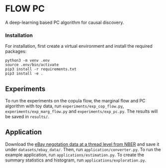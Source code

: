 # FLOW PC

A deep-learning based PC algorithm for causal discovery. 

### Installation

For installation, first create a virtual environment and install the required packages:

```
python3 -m venv .env
source .env/bin/activate
pip3 install -r requirements.txt
pip3 install -e .
```


## Experiments

To run the experiments on the copula flow, the marginal flow and PC algorithm with toy data, run ```experiments/exp_cop_flow.py```, ```experiments/exp_marg_flow.py``` and ```experiments/exp_pc.py```. The results will be saved in ```results/```.

## Application

Download the [eBay negotation data at a thread level from NBER](https://data.nber.org/data-appendix/w24306/bargaining/anon_bo_threads.csv.gz) and save it under ```datasets/ebay_data/```. Then, run ```application/converter.py```. To run the example application, run ```applications/estimation.py```. To create the summary statistics and histogram, run ```applications/exploration.py```.